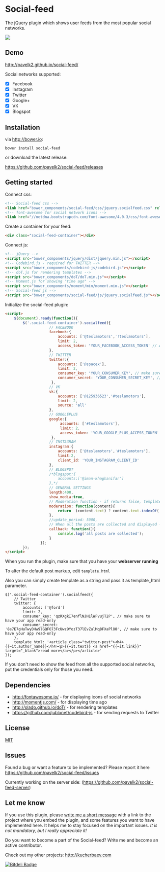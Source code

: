 # Social-feed
The jQuery plugin which shows user feeds from the most popular social networks.

![](http://habrastorage.org/files/286/85e/03e/28685e03ef2b4bdc8f7da551b339426e.png)

## Demo

http://pavelk2.github.io/social-feed/

Social networks supported: 
- [x] Facebook
- [x] Instagram
- [x] Twitter
- [x] Google+
- [x] VK
- [x] Blogspot
 
## Installation
via http://bower.io:
```
bower install social-feed
```
or download the latest release:

https://github.com/pavelk2/social-feed/releases
## Getting started

Connect css:
```html
<!-- Social-feed css -->
<link href="bower_components/social-feed/css/jquery.socialfeed.css" rel="stylesheet" type="text/css">
<!-- font-awesome for social network icons -->
<link href="//netdna.bootstrapcdn.com/font-awesome/4.0.3/css/font-awesome.css" rel="stylesheet">
```
Create a container for your feed:
```html
<div class="social-feed-container"></div>
```
Connect js:
```html
<!-- jQuery -->
<script src="bower_components/jquery/dist/jquery.min.js"></script>
<!-- Codebird.js - required for TWITTER -->
<script src="bower_components/codebird-js/codebird.js"></script>
<!-- doT.js for rendering templates -->
<script src="bower_components/doT/doT.min.js"></script>
<!-- Moment.js for showing "time ago" -->
<script src="bower_components/moment/min/moment.min.js"></script>
<!-- Social-feed js -->
<script src="bower_components/social-feed/js/jquery.socialfeed.js"></script>
```
Initialize the social-feed plugin:

```html
<script>
    $(document).ready(function(){
        $('.social-feed-container').socialfeed({
                    // FACEBOOK
                    facebook:{
                        accounts: ['@teslamotors','!teslamotors'],
                        limit: 2,
                        access_token: 'YOUR_FACEBOOK_ACCESS_TOKEN' // APP_ID|APP_SECRET
                    },
                    // TWITTER
                    twitter:{
                        accounts: ['@spacex'],
                        limit: 2,
                        consumer_key: 'YOUR_CONSUMER_KEY', // make sure to have your app read-only
                        consumer_secret: 'YOUR_CONSUMER_SECRET_KEY', // make sure to have your app read-only
                     },
                    // VK
                    vk:{
                        accounts: ['@125936523','#teslamotors'], 
                        limit: 2,
                        source: 'all'
                    },
                    // GOOGLEPLUS
                    google:{
                         accounts: ['#teslamotors'],
                         limit: 2,
                         access_token: 'YOUR_GOOGLE_PLUS_ACCESS_TOKEN'
                     },
                    // INSTAGRAM
                    instagram:{
                        accounts: ['@teslamotors','#teslamotors'],
                        limit:2,
                        client_id: 'YOUR_INSTAGRAM_CLIENT_ID'
                    },
                    // BLOGSPOT
                    /*blogspot:{
                        accounts:['@iman-khaghanifar']
                    },*/
                    // GENERAL SETTINGS
                    length:400,
                    show_media:true,
                    // Moderation function - if returns false, template will have class hidden
                    moderation: function(content){
                        return  (content.text) ? content.text.indexOf('fuck') == -1 : true;
                    },
                    //update_period: 5000,
                    // When all the posts are collected and displayed - this function is evoked
                    callback: function(){
                        console.log('all posts are collected');
                    }
                });
        });
</script>
```

When you run the plugin, make sure that you have your **webserver running**

To alter the default post markup, edit ````template.html````

Also you can simply create template as a string and pass it as template_html parameter.
````
$('.social-feed-container').socialfeed({
    // Twitter
    twitter: {
        accounts: ['@ford']
        limit: 2,
        consumer_key: 'qzRXgkI7enflNJH1lWFvujT2P', // make sure to have your app read-only
        consumer_secret: '8e7E7gHuTwyDHw9lGQFO73FcUwz9YozT37lEvZulMq8FXaPl8O', // make sure to have your app read-only
    },
    template_html: '<article class="twitter-post"><h4>{{=it.author_name}}</h4><p>{{=it.text}} <a href="{{=it.link}}" target="_blank">read more</a></p></article>'
});
````

If you don't need to show the feed from all the supported social networks, put the credentials only for those you need.

## Dependencies
*  http://fontawesome.io/ - for displaying icons of social networks
*  http://momentjs.com/ - for displaying time ago
*  http://olado.github.io/doT/ - for rendering templates
*  https://github.com/jublonet/codebird-js - for sending requests to Twitter

## License
[MIT](http://mit-license.org/)

## Issues
Found a bug or want a feature to be implemented?
Please report it here https://github.com/pavelk2/social-feed/issues

Currently working on the server side: (https://github.com/pavelk2/social-feed-server)
## Let me know

If you use this plugin, please <a href="mailto:pavel@kucherbaev.com">write me a short message</a> with a link to the project where you embed the plugin, and some features you want to have implemented here. It helps me to stay focused on the important issues. *It is not mandatory, but I really appreciate it!*

Do you want to become a part of the Social-feed? Write me and become an active contributor.

Check out my other projects: http://kucherbaev.com

[![Bitdeli Badge](https://d2weczhvl823v0.cloudfront.net/pavelk2/social-feed/trend.png)](https://bitdeli.com/free "Bitdeli Badge")
